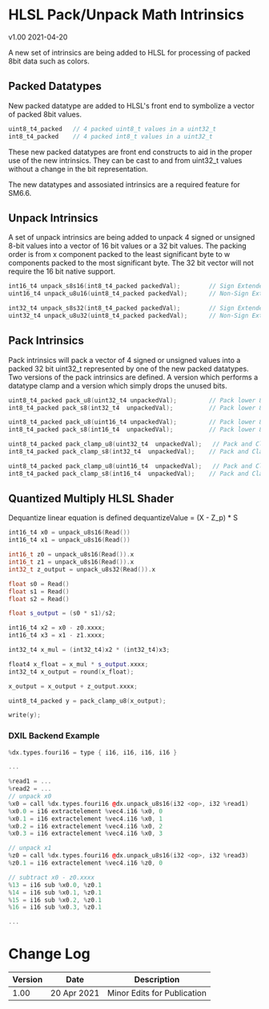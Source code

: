 # HLSL Pack/Unpack Math Intrinsics

v1.00 2021-04-20

A new set of intrinsics are being added to HLSL for processing of packed 8bit data such as colors.

## Packed Datatypes

New packed datatype are added to HLSL's front end to symbolize a vector of packed 8bit values. 
```C++
uint8_t4_packed   // 4 packed uint8_t values in a uint32_t 
int8_t4_packed    // 4 packed int8_t values in a uint32_t 
```
These new packed datatypes are front end constructs to aid in the proper use of the new intrinsics. They can be cast to and from uint32_t values without a change in the bit representation. 

The new datatypes and assosiated intrinsics are a required feature for SM6.6.

## Unpack Intrinsics
A set of unpack intrinsics are being added to unpack 4 signed or unsigned 8-bit values into a vector of 16 bit values or a 32 bit values. The packing order is from x component packed to the least significant byte to w components packed to the most significant byte. The 32 bit vector will not require the 16 bit native support.

```C++
int16_t4 unpack_s8s16(int8_t4_packed packedVal);        // Sign Extended
uint16_t4 unpack_u8u16(uint8_t4_packed packedVal);      // Non-Sign Extended

int32_t4 unpack_s8s32(int8_t4_packed packedVal);        // Sign Extended
uint32_t4 unpack_u8u32(uint8_t4_packed packedVal);      // Non-Sign Extended
```

## Pack Intrinsics
Pack intrinsics will pack a vector of 4 signed or unsigned values into a packed 32 bit uint32_t represented by one of the new packed datatypes. Two versions of the pack intrinsics are defined. A version which performs a datatype clamp and a version which simply drops the unused bits.

```C++
uint8_t4_packed pack_u8(uint32_t4 unpackedVal);         // Pack lower 8 bits, drop unused bits
int8_t4_packed pack_s8(int32_t4  unpackedVal);          // Pack lower 8 bits, drop unused bits

uint8_t4_packed pack_u8(uint16_t4 unpackedVal);         // Pack lower 8 bits, drop unused bits
int8_t4_packed pack_s8(int16_t4  unpackedVal);          // Pack lower 8 bits, drop unused bits

uint8_t4_packed pack_clamp_u8(uint32_t4  unpackedVal);   // Pack and Clamp [0, 255]
int8_t4_packed pack_clamp_s8(int32_t4  unpackedVal);    // Pack and Clamp [-128, 127]

uint8_t4_packed pack_clamp_u8(uint16_t4  unpackedVal);   // Pack and Clamp [0, 255]
int8_t4_packed pack_clamp_s8(int16_t4  unpackedVal);    // Pack and Clamp [-128, 127]
```

## Quantized Multiply HLSL Shader

Dequantize linear equation is defined dequantizeValue = (X - Z_p) * S

```C++
int16_t4 x0 = unpack_u8s16(Read())
int16_t4 x1 = unpack_u8s16(Read())

int16_t z0 = unpack_u8s16(Read()).x
int16_t z1 = unpack_u8s16(Read()).x
int32_t z_output = unpack_u8s32(Read()).x

float s0 = Read()
float s1 = Read()
float s2 = Read()

float s_output = (s0 * s1)/s2;

int16_t4 x2 = x0 - z0.xxxx;
int16_t4 x3 = x1 - z1.xxxx;

int32_t4 x_mul = (int32_t4)x2 * (int32_t4)x3;

float4 x_float = x_mul * s_output.xxxx;
int32_t4 x_output = round(x_float);

x_output = x_output + z_output.xxxx;

uint8_t4_packed y = pack_clamp_u8(x_output);

write(y);
```

### DXIL Backend Example

```C++
%dx.types.fouri16 = type { i16, i16, i16, i16 }

...

%read1 = ...
%read2 = ...
// unpack x0
%x0 = call %dx.types.fouri16 @dx.unpack_u8s16(i32 <op>, i32 %read1)
%x0.0 = i16 extractelement %vec4.i16 %x0, 0
%x0.1 = i16 extractelement %vec4.i16 %x0, 1
%x0.2 = i16 extractelement %vec4.i16 %x0, 2
%x0.3 = i16 extractelement %vec4.i16 %x0, 3

// unpack x1
%z0 = call %dx.types.fouri16 @dx.unpack_u8s16(i32 <op>, i32 %read3)
%z0.1 = i16 extractelement %vec4.i16 %z0, 0

// subtract x0 - z0.xxxx
%13 = i16 sub %x0.0, %z0.1
%14 = i16 sub %x0.1, %z0.1
%15 = i16 sub %x0.2, %z0.1
%16 = i16 sub %x0.3, %z0.1

...
```

# Change Log


Version|Date|Description
-|-|-
1.00|20 Apr 2021|Minor Edits for Publication
